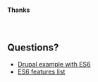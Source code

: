 ####  Thanks
<br>

## Questions?

* [Drupal example with ES6](https://github.com/danielbeeke/drupal-javascript-behaviors-drupal)
* [ES6 features list](http://es6-features.org/)